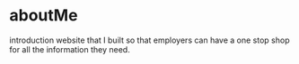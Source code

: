 # aboutMe
introduction website that I built so that employers can have a one stop shop for all the information they need.
